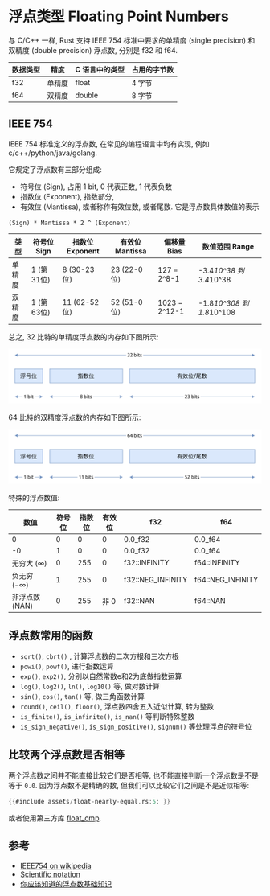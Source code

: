 # 浮点类型 Floating Point Numbers

与 C/C++ 一样, Rust 支持 IEEE 754 标准中要求的单精度 (single precision) 和双精度 (double precision) 浮点数,
分别是 f32 和 f64.

| 数据类型 | 精度  | C 语言中的类型 | 占用的字节数 |
|------|-----|----------|--------|
| f32  | 单精度 | float    | 4 字节   | 
| f64  | 双精度 | double   | 8 字节   |

## IEEE 754

IEEE 754 标准定义的浮点数, 在常见的编程语言中均有实现, 例如 c/c++/python/java/golang.

它规定了浮点数有三部分组成:

- 符号位 (Sign), 占用 1 bit, 0 代表正数, 1 代表负数
- 指数位 (Exponent), 指数部分,
- 有效位 (Mantissa), 或者称作有效位数, 或者尾数. 它是浮点数具体数值的表示

```text
(Sign) * Mantissa * 2 ^ (Exponent)
```

| 类型  | 符号位 Sign | 指数位 Exponent | 有效位 Mantissa | 偏移量 Bias      | 数值范围 Range               |
|-----|----------|--------------|--------------|---------------|--------------------------|
| 单精度 | 1 (第31位) | 8 (30-23位)   | 23 (22-0位)   | 127 = 2^8-1   | -3.4*10^38 到 3.4*10^38   |
| 双精度 | 1 (第63位) | 11 (62-52 位) | 52 (51-0位)   | 1023 = 2^12-1 | -1.8*10^308 到 1.8*10^108 |

总之, 32 比特的单精度浮点数的内存如下图所示:

![ieee754 single precision](assets/ieee754-single.svg)

64 比特的双精度浮点数的内存如下图所示:

![ieee754 double precision](assets/ieee754-double.svg)

特殊的浮点数值:

| 数值         | 符号位 | 指数位 | 有效位 | f32               | f64               |
|------------|-----|-----|-----|-------------------|-------------------|
| 0          | 0   | 0   | 0   | 0.0_f32           | 0.0_f64           |
| -0         | 1   | 0   | 0   | 0.0_f32           | 0.0_f64           |
| 无穷大 (∞)    | 0   | 255 | 0   | f32::INFINITY     | f64::INFINITY     |
| 负无穷 (−∞)   | 1   | 255 | 0   | f32::NEG_INFINITY | f64::NEG_INFINITY |
| 非浮点数 (NAN) | 0   | 255 | 非 0 | f32::NAN          | f64::NAN          |

## 浮点数常用的函数

- `sqrt()`, `cbrt()` , 计算浮点数的二次方根和三次方根
- `powi()`, `powf()`, 进行指数运算
- `exp()`, `exp2()`, 分别以自然常数e和2为底做指数运算
- `log()`, `log2()`, `ln()`, `log10()` 等, 做对数计算
- `sin()`, `cos()`, `tan()` 等, 做三角函数计算
- `round()`, `ceil()`, `floor()`, 浮点数四舍五入近似计算, 转为整数
- `is_finite()`, `is_infinite()`, `is_nan()` 等判断特殊整数
- `is_sign_negative()`, `is_sign_positive()`, `signum()` 等处理浮点的符号位

## 比较两个浮点数是否相等

两个浮点数之间并不能直接比较它们是否相等, 也不能直接判断一个浮点数是不是等于 `0.0`.
因为浮点数不是精确的数, 但我们可以比较它们之间是不是近似相等:

```rust
{{#include assets/float-nearly-equal.rs:5: }}
```

或者使用第三方库 [float_cmp](https://docs.rs/float-cmp/latest/float_cmp/).

## 参考

- [IEEE754 on wikipedia](https://en.wikipedia.org/wiki/IEEE_754)
- [Scientific notation](https://en.wikipedia.org/wiki/Scientific_notation)
- [你应该知道的浮点数基础知识](https://cenalulu.github.io/linux/about-denormalized-float-number/)
